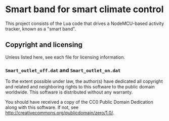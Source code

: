 # Smart band for smart climate control
This project consists of the Lua code that drives a NodeMCU-based activity tracker, known as a "smart band".

## Copyright and licensing
Unless listed here, see each file for licensing information.

### `Smart_outlet_off.dat` and `Smart_outlet_on.dat`

To the extent possible under law, the author(s) have dedicated all copyright and related and neighboring rights to this software to the public domain worldwide. This software is distributed without any warranty.

You should have received a copy of the CC0 Public Domain Dedication along with this software. If not, see <http://creativecommons.org/publicdomain/zero/1.0/>.  
